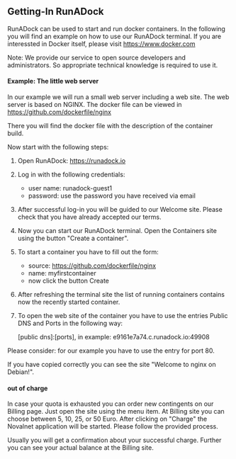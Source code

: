 ## Getting-In RunADock

RunADock can be used to start and run docker containers. In the following you will find an example on how to use our RunADock terminal.
If you are interessted in Docker itself, please visit https://www.docker.com

Note: We provide our service to open source developers and administrators. So appropriate technical knowledge is required to use it.

#### Example: The little web server
In our example we will run a small web server including a web site. The web server is based on NGINX. The docker file can be viewed in https://github.com/dockerfile/nginx

There you will find the docker file with the description of the container build.

Now start with the following steps:

1. Open RunADock: https://runadock.io
2. Log in with the following credentials:

    * user name: runadock-guest1
    * password: use the password you have received via email

3. After successful log-in you will be guided to our Welcome site. Please check that you have already accepted our terms.
4. Now you can start our RunADock terminal. Open the Containers site using the button "Create a container".
5. To start a container you have to fill out the form:

    * source: https://github.com/dockerfile/nginx
    * name: myfirstcontainer
    * now click the button Create

6. After refreshing the terminal site the list of running containers contains now the recently started container.
7. To open the web site of the container you have to use the entries Public DNS and Ports in the following way:

    [public dns]:[ports], in example: e9161e7a74.c.runadock.io:49908

Please consider: for our example you have to use the entry for port 80.

If you have copied correctly you can see the site "Welcome to nginx on Debian!".

#### out of charge

In case your quota is exhausted you can order new contingents on our Billing page. Just open the site using the menu item. At Billing site you can choose between 5, 10, 25, or 50 Euro. After clicking on "Charge" the Novalnet application will be started. Please follow the provided process.

Usually you will get a confirmation about your successful charge. Further you can see your actual balance at the Billing site.

